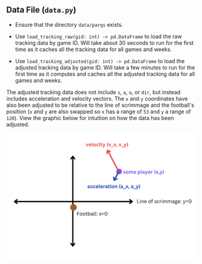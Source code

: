 ## Data File (`data.py`)

- Ensure that the directory `data/parqs` exists.

- Use `load_tracking_raw(gid: int) -> pd.DataFrame` to load the raw tracking data by game ID. Will take about 30 seconds to run for the first time as it caches all the tracking data for all games and weeks.

- Use `load_tracking_adjusted(gid: int) -> pd.DataFrame` to load the adjusted tracking data by game ID. Will take a few minutes to run for the first time as it computes and caches all the adjusted tracking data for all games and weeks.

The adjusted tracking data does not include `s`, `a`, `o`, or `dir`, but instead includes acceleration and velocity vectors. The `x` and `y` coordinates have also been adjusted to be relative to the line of scrimmage and the football's position (`x` and `y` are also swapped so `x` has a range of `53` and `y` a range of `120`). View the graphic below for intuition on how the data has been adjusted.

![graphic](graphics/graphic.png)
